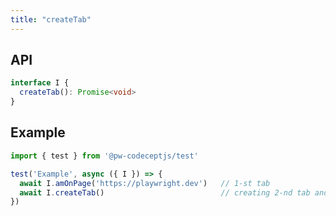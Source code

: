 ```yaml
---
title: "createTab"
---
```


## API

```typescript
interface I {
  createTab(): Promise<void>
}
```

## Example

```typescript
import { test } from '@pw-codeceptjs/test'

test('Example', async ({ I }) => {
  await I.amOnPage('https://playwright.dev')   // 1-st tab
  await I.createTab()                          // creating 2-nd tab and checkout to it
})
```
